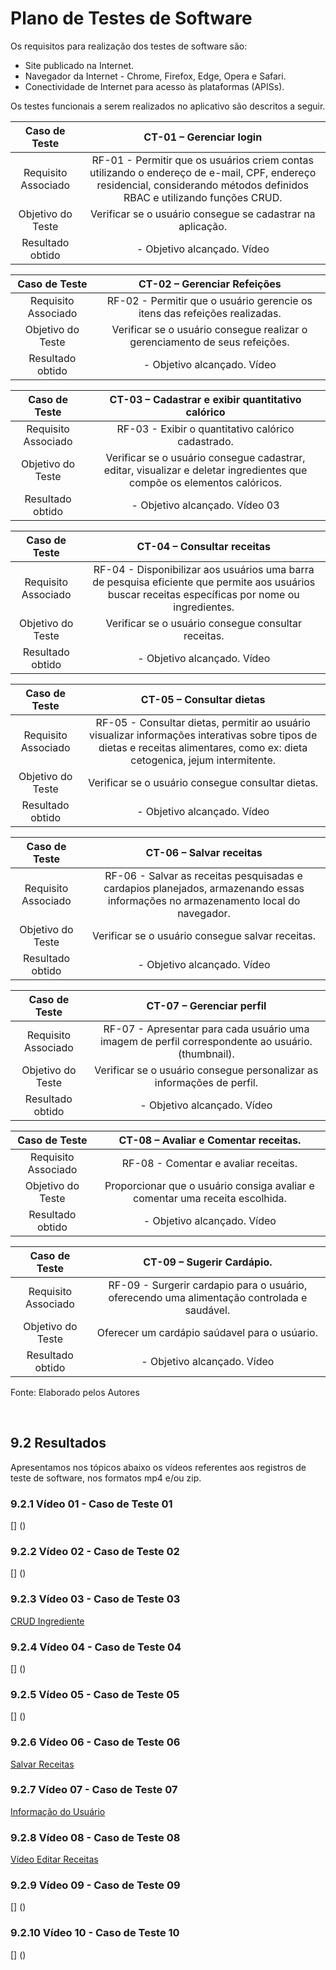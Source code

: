 # Plano de Testes de Software

Os requisitos para realização dos testes de software são: 

- Site publicado na Internet.
- Navegador da Internet - Chrome, Firefox, Edge, Opera e Safari.
- Conectividade de Internet para acesso às plataformas (APISs).

Os testes funcionais a serem realizados no aplicativo são descritos a seguir.
 
| **Caso de Teste** 	| **CT-01 – Gerenciar login** 	|
|:---:	|:---:	|
|	Requisito Associado 	| RF-01 - Permitir que os usuários criem contas utilizando o endereço de e-mail, CPF, endereço residencial, considerando métodos definidos RBAC e utilizando funções CRUD. |
| Objetivo do Teste 	| Verificar se o usuário consegue se cadastrar na aplicação. |
|Resultado obtido | - Objetivo alcançado. Vídeo  |

| Caso de Teste 	| CT-02 – Gerenciar Refeições	|
|:---:	|:---:	|
|Requisito Associado | RF-02	- Permitir que o usuário gerencie os itens das refeições realizadas. |
| Objetivo do Teste 	| Verificar se o usuário consegue realizar o gerenciamento de seus refeições. |
|Resultado obtido | - Objetivo alcançado. Vídeo  |

| Caso de Teste 	| CT-03  – Cadastrar e exibir quantitativo calórico	|
|:---:	|:---:	|
|Requisito Associado | RF-03	- Exibir o quantitativo calórico cadastrado. |
| Objetivo do Teste 	| Verificar se o usuário consegue cadastrar, editar, visualizar e deletar ingredientes que compõe os elementos calóricos. |
|Resultado obtido | - Objetivo alcançado. Vídeo 03 |

| Caso de Teste 	| CT-04  – Consultar receitas	|
|:---:	|:---:	|
|Requisito Associado | RF-04	- Disponibilizar aos usuários uma barra de pesquisa eficiente que permite aos usuários buscar receitas específicas por nome ou ingredientes. |
| Objetivo do Teste 	| Verificar se o usuário consegue consultar receitas. |
|Resultado obtido | - Objetivo alcançado. Vídeo  |

| Caso de Teste 	| CT-05  – Consultar dietas	|
|:---:	|:---:	|
|Requisito Associado | RF-05 - Consultar dietas, permitir ao usuário visualizar informações interativas sobre tipos de dietas e receitas alimentares, como ex: dieta cetogenica, jejum intermitente. |
| Objetivo do Teste 	| Verificar se o usuário consegue consultar dietas. |
|Resultado obtido | - Objetivo alcançado. Vídeo  |

| Caso de Teste 	| CT-06  – Salvar receitas	|
|:---:	|:---:	|
|Requisito Associado | RF-06 - Salvar as receitas pesquisadas e cardapios planejados, armazenando essas informações no armazenamento local do navegador. |
| Objetivo do Teste 	| Verificar se o usuário consegue salvar receitas. |
|Resultado obtido | - Objetivo alcançado. Vídeo  |

| Caso de Teste 	| CT-07  – Gerenciar perfil	|
|:---:	|:---:	|
|Requisito Associado | RF-07 - Apresentar para cada usuário uma imagem de perfil correspondente ao usuário. (thumbnail). |
| Objetivo do Teste 	| Verificar se o usuário consegue personalizar as informações de perfil. |
|Resultado obtido | - Objetivo alcançado. Vídeo  |

| Caso de Teste 	| CT-08  – Avaliar e Comentar receitas.	|
|:---:	|:---:	|
|Requisito Associado | RF-08 - Comentar e avaliar receitas. |
| Objetivo do Teste 	| Proporcionar que o usuário consiga  avaliar e comentar uma receita escolhida. |
|Resultado obtido | - Objetivo alcançado. Vídeo  |

| Caso de Teste 	| CT-09  – Sugerir Cardápio.	|
|:---:	|:---:	|
|Requisito Associado | RF-09 - Surgerir cardapio para o usuário, oferecendo uma alimentação controlada e saudável. |
| Objetivo do Teste 	| Oferecer um cardápio saúdavel para o usúario. |
|Resultado obtido | - Objetivo alcançado. Vídeo  |

Fonte: Elaborado pelos Autores

<br>

## 9.2 Resultados

Apresentamos nos tópicos abaixo os vídeos referentes aos registros de teste de software, nos formatos mp4 e/ou zip.

### 9.2.1 Vídeo 01 - Caso de Teste 01
[]
()

### 9.2.2 Vídeo 02 - Caso de Teste 02
[]
()

### 9.2.3 Vídeo 03 - Caso de Teste 03
[CRUD Ingrediente](https://sgapucminasbr.sharepoint.com/sites/team_sga_2418_2024_1_4909107/_layouts/15/guestaccess.aspx?share=EcchnVrjzRNOj2ojogqJXxwBt1EdzDh39DyQRt4ajOHD_Q&e=Jwb5s0)


### 9.2.4 Vídeo 04 - Caso de Teste 04
[]
()

### 9.2.5 Vídeo 05 - Caso de Teste 05
[]
()

### 9.2.6 Vídeo 06 - Caso de Teste 06
[Salvar Receitas](https://sgapucminasbr-my.sharepoint.com/personal/1497790_sga_pucminas_br/_layouts/15/stream.aspx?id=%2Fpersonal%2F1497790%5Fsga%5Fpucminas%5Fbr%2FDocuments%2FArquivos%20de%20Chat%20do%20Microsoft%20Teams%2FSalvar%20receitas%2Emp4&referrer=StreamWebApp%2EWeb&referrerScenario=AddressBarCopied%2Eview%2E5405913c%2D368b%2D4ba2%2D852a%2De8efb8c39146)


### 9.2.7 Vídeo 07 - Caso de Teste 07
[Informação do Usuário](https://sgapucminasbr.sharepoint.com/sites/team_sga_2418_2024_1_4909107/_layouts/15/guestaccess.aspx?share=Ea2K1zBigfdKrmzMTfKJUdABuWB6veBEVwIAwA3ZQzisiQ&e=cGjgxu)

### 9.2.8 Vídeo 08 - Caso de Teste 08
[Vídeo Editar Receitas](https://sgapucminasbr-my.sharepoint.com/personal/845198_sga_pucminas_br/_layouts/15/stream.aspx?id=%2Fpersonal%2F845198%5Fsga%5Fpucminas%5Fbr%2FDocuments%2FArquivos%20de%20Chat%20do%20Microsoft%20Teams%2FV%C3%ADdeo%20editar%20e%20apagar%20receitas%2Emp4&referrer=StreamWebApp%2EWeb&referrerScenario=AddressBarCopied%2Eview%2E261949a0%2D0e93%2D4ccf%2D8991%2D5f82cfbe7992)

### 9.2.9 Vídeo 09 - Caso de Teste 09
[]
()

 ### 9.2.10 Vídeo 10 - Caso de Teste 10
[]
()
